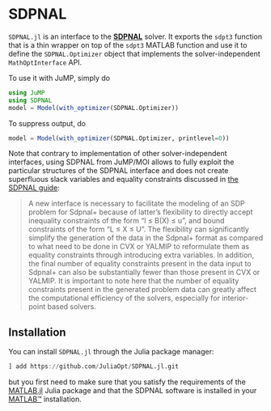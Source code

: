 # SDPNAL

`SDPNAL.jl` is an interface to the **[SDPNAL](https://blog.nus.edu.sg/mattohkc/softwares/sdpnalplus/)**
solver. It exports the `sdpt3` function that is a thin wrapper on top of the
`sdpt3` MATLAB function and use it to define the `SDPNAL.Optimizer` object that
implements the solver-independent `MathOptInterface` API.

To use it with JuMP, simply do
```julia
using JuMP
using SDPNAL
model = Model(with_optimizer(SDPNAL.Optimizer))
```
To suppress output, do
```julia
model = Model(with_optimizer(SDPNAL.Optimizer, printlevel=0))
```

Note that contrary to implementation of other solver-independent interfaces,
using SDPNAL from JuMP/MOI allows to fully exploit the particular structures of the SDPNAL interface
and does not create superfluous slack variables and equality constraints discussed in [the SDPNAL guide](https://arxiv.org/pdf/1710.10604.pdf):

> A new interface is necessary to facilitate the modeling of an SDP problem for Sdpnal+ because of latter’s flexibility to directly accept inequality constraints of the form “l ≤ B(X) ≤ u”,
> and bound constraints of the form “L ≤ X ≤ U”.
> The flexibility can significantly simplify the generation of the data in the Sdpnal+ format as compared
> to what need to be done in CVX or YALMIP to reformulate them as equality constraints through introducing extra variables.
> In addition, the final number of equality constraints present in the data input to Sdpnal+ can also be substantially fewer than those present in CVX or YALMIP.
> It is important to note here that the number of equality constraints present in the generated problem data can greatly affect the computational efficiency
> of the solvers, especially for interior-point based solvers.

## Installation

You can install `SDPNAL.jl` through the Julia package manager:
```julia
] add https://github.com/JuliaOpt/SDPNAL.jl.git
```
but you first need to make sure that you satisfy the requirements of the
[MATLAB.jl](https://github.com/JuliaInterop/MATLAB.jl) Julia package and that
the SDPNAL software is installed in your
[MATLAB™](http://www.mathworks.com/products/matlab/) installation.
